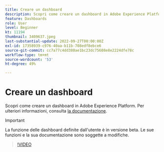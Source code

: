 ```yaml
---
title: Creare un dashboard
description: Scopri come creare un dashboard in Adobe Experience Platform.
feature: Dashboards
role: User
level: Beginner
kt: 11194
thumbnail: 3409637.jpeg
last-substantial-update: 2022-09-27T00:00:00Z
exl-id: 17358939-c976-40aa-b11b-708edf8ebce6
source-git-commit: cc7a77c4dd380ae1bc23dc75608e8e2224dfe78c
workflow-type: tm+mt
source-wordcount: '53'
ht-degree: 49%

---
```


# Creare un dashboard

Scopri come creare un dashboard in Adobe Experience Platform. Per ulteriori informazioni, consulta [la documentazione](https://experienceleague.adobe.com/docs/experience-platform/dashboards/user-defined-dashboards.html).

>[!IMPORTANT]
>
>La funzione delle dashboard definite dall&#39;utente è in versione beta. Le sue funzioni e la sua documentazione sono soggette a modifiche.

>[!VIDEO](https://video.tv.adobe.com/v/3409637/?quality=12&learn=on)
